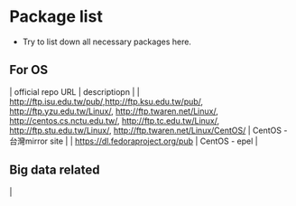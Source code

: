 # Package list 
- Try to list down all necessary packages here.

## For OS
| official repo URL | descriptiopn |
| http://ftp.isu.edu.tw/pub/,http://ftp.ksu.edu.tw/pub/, http://ftp.yzu.edu.tw/Linux/, http://ftp.twaren.net/Linux/, http://centos.cs.nctu.edu.tw/, http://ftp.tc.edu.tw/Linux/, http://ftp.stu.edu.tw/Linux/, http://ftp.twaren.net/Linux/CentOS/ | CentOS - 台灣mirror site |
| https://dl.fedoraproject.org/pub | CentOS - epel |

## Big data related
|
